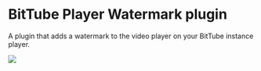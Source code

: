 # BitTube Player Watermark plugin

A plugin that adds a watermark to the video player on your BitTube instance player.

![](http://lutim.cpy.re/MPv8mLIP.png)
